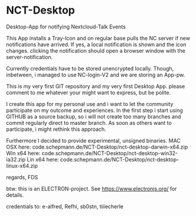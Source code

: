 # NCT-Desktop
Desktop-App for notifying Nextcloud-Talk Events

This App installs a Tray-Icon and on regular base pulls the NC server
if new notifications have arrived. If yes, a local notification is shown
and the icon changes. clicking the notification should open a browser 
window with the server-notification.

Currently credentials have to be stored unencrypted locally. Though, 
inbetween, i managed to use NC-login-V2 and we are storing an App-pw.

This is my very first GIT repository and my very first Desktop App.
please comment to me whatever your might want to express, but be polite.

I create this app for my personal use and i want to let the community 
participate on my outcome and experiences. In the first step i start
using GITHUB as a source backup, so i will not create too many branches
and commit regularly direct to master branch. As soon as others want to
participate, i might rethink this approach.

Furthermore I decided to provide experimental, unsigned binaries. 
MAC OSX here: code.schepmann.de/NCT-Desktop/nct-desktop-darwin-x64.zip
Win x64 here: code.schepmann.de/NCT-Desktop/nct-desktop-win32-ia32.zip
Lin x64 here: code.schepmann.de/NCT-Desktop/nct-desktop-linux-x64.zip

regards, FDS

btw: this is an ELECTRON-project. See https://www.electronjs.org/ for details.

credentials to: e-alfred, Refhi, sb0stn, tiiiecherle
